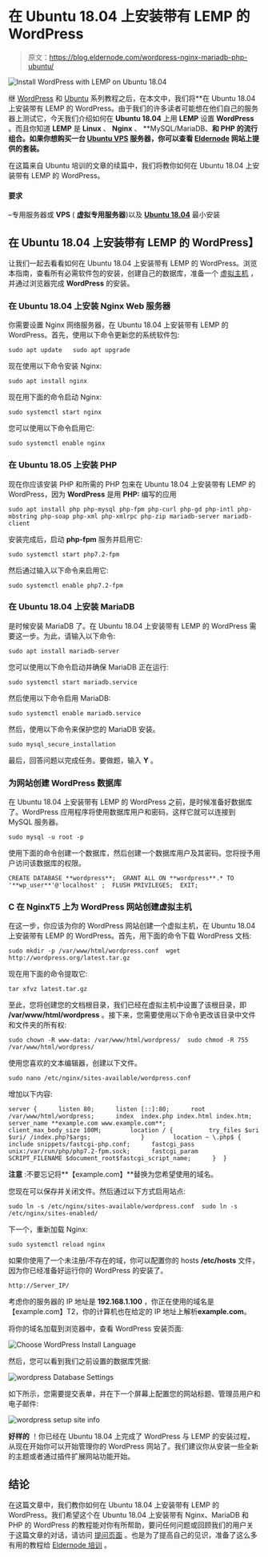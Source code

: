 # 在 Ubuntu 18.04 上安装带有 LEMP 的 WordPress

> 原文：<https://blog.eldernode.com/wordpress-nginx-mariadb-php-ubuntu/>

![Install WordPress with LEMP on Ubuntu 18.04](img/e9f473d01ae7ab6e32a516b6afd8a61a.png)

继 [WordPress](https://eldernode.com/wordpress-installation-nginx-ubuntu20/) 和 [Ubuntu](https://eldernode.com/tag/how-to-install-laravel-with-nginx-on-ubuntu/) 系列教程之后，在本文中，我们将**在 Ubuntu 18.04 上安装带有 LEMP 的 WordPress。由于我们的许多读者可能想在他们自己的服务器上测试它，今天我们介绍如何在 **Ubuntu 18.04** 上用 **LEMP** 设置 **WordPress** 。而且你知道 **LEMP** 是 **Linux** 、 **Nginx** 、 **MySQL/MariaDB、**和 **PHP** 的流行组合。如果你想购买一台 [**Ubuntu VPS**](https://eldernode.com/ubuntu-vps/) 服务器，你可以查看 [Eldernode](https://eldernode.com/) 网站上提供的套装。**

在这篇来自 Ubuntu 培训的文章的续篇中，我们将教你如何在 Ubuntu 18.04 上安装带有 LEMP 的 WordPress。

#### 要求

–专用服务器或 **VPS** ( **虚拟专用服务器**)以及 [**Ubuntu 18.04**](https://eldernode.com/initial-setup-ubuntu-18/) 最小安装

## 在 Ubuntu 18.04 上安装带有 LEMP 的 WordPress】

让我们一起去看看如何在 Ubuntu 18.04 上安装带有 LEMP 的 WordPress。浏览本指南，查看所有必需软件包的安装，创建自己的数据库，准备一个 [虚拟主机](https://en.wikipedia.org/wiki/Virtual_hosting) ，并通过浏览器完成 **WordPress** 的安装。

### 在 Ubuntu 18.04 上安装 Nginx Web 服务器

你需要设置 Nginx 网络服务器，在 Ubuntu 18.04 上安装带有 LEMP 的 WordPress。首先，使用以下命令更新您的系统软件包:

```
sudo apt update   sudo apt upgrade
```

现在使用以下命令安装 Nginx:

```
sudo apt install nginx
```

现在用下面的命令启动 Nginx:

```
sudo systemctl start nginx
```

您可以使用以下命令启用它:

```
sudo systemctl enable nginx
```

### 在 Ubuntu 18.05 上安装 PHP

现在你应该安装 PHP 和所需的 PHP 包来在 Ubuntu 18.04 上安装带有 LEMP 的 WordPress，因为 **WordPress** 是用 **PHP:** 编写的应用

```
sudo apt install php php-mysql php-fpm php-curl php-gd php-intl php-mbstring php-soap php-xml php-xmlrpc php-zip mariadb-server mariadb-client 
```

安装完成后，启动 **php-fpm** 服务并启用它:

```
sudo systemctl start php7.2-fpm
```

然后通过输入以下命令来启用它:

```
sudo systemctl enable php7.2-fpm
```

### 在 Ubuntu 18.04 上安装 MariaDB

是时候安装 MariaDB 了。在 Ubuntu 18.04 上安装带有 LEMP 的 WordPress 需要这一步。为此，请输入以下命令:

```
sudo apt install mariadb-server 
```

您可以使用以下命令启动并确保 MariaDB 正在运行:

```
sudo systemctl start mariadb.service
```

然后使用以下命令启用 MariaDB:

```
sudo systemctl enable mariadb.service
```

然后，使用以下命令来保护您的 MariaDB 安装。

```
sudo mysql_secure_installation 
```

最后，回答问题以完成任务。要做题，输入 **Y** 。

### 为网站创建 WordPress 数据库

在 Ubuntu 18.04 上安装带有 LEMP 的 WordPress 之前，是时候准备好数据库了。WordPress 应用程序将使用数据库用户和密码，这样它就可以连接到 MySQL 服务器。

```
sudo mysql -u root -p
```

使用下面的命令创建一个数据库，然后创建一个数据库用户及其密码。您将授予用户访问该数据库的权限。

```
CREATE DATABASE **wordpress**;  GRANT ALL ON **wordpress**.* TO '**wp_user**'@'localhost' ;  FLUSH PRIVILEGES;  EXIT;
```

### C 在 NginxT5 上为 WordPress 网站创建虚拟主机

在这一步，你应该为你的 WordPress 网站创建一个虚拟主机，在 Ubuntu 18.04 上安装带有 LEMP 的 WordPress。首先，用下面的命令下载 WordPress 文档:

```
sudo mkdir -p /var/www/html/wordpress.conf  wget http://wordpress.org/latest.tar.gz
```

现在用下面的命令提取它:

```
tar xfvz latest.tar.gz
```

至此，您将创建您的文档根目录，我们已经在虚拟主机中设置了该根目录，即 **/var/www/html/wordpress** 。接下来，您需要使用以下命令更改该目录中文件和文件夹的所有权:

```
sudo chown -R www-data: /var/www/html/wordpress/  sudo chmod -R 755 /var/www/html/wordpress/
```

使用您喜欢的文本编辑器，创建以下文件。

```
sudo nano /etc/nginx/sites-available/wordpress.conf 
```

增加以下内容:

```
server {      listen 80;      listen [::]:80;      root /var/www/html/wordpress;      index  index.php index.html index.htm;      server_name **example.com www.example.com**;         client_max_body_size 100M;        location / {          try_files $uri $uri/ /index.php?$args;              }        location ~ \.php$ {      include snippets/fastcgi-php.conf;      fastcgi_pass             unix:/var/run/php/php7.2-fpm.sock;      fastcgi_param   SCRIPT_FILENAME $document_root$fastcgi_script_name;      }  }
```

**注意** :不要忘记将**【example.com】**替换为您希望使用的域名。

您现在可以保存并关闭文件。然后通过以下方式启用站点:

```
sudo ln -s /etc/nginx/sites-available/wordpress.conf  sudo ln -s /etc/nginx/sites-enabled/
```

下一个，重新加载 Nginx:

```
sudo systemctl reload nginx
```

如果你使用了一个未注册/不存在的域，你可以配置你的 hosts **/etc/hosts** 文件，因为你已经准备好运行你的 WordPress 的安装了。

```
http://Server_IP/ 
```

考虑你的服务器的 IP 地址是 **192.168.1.100** ，你正在使用的域名是【example.com】T2，你的计算机也在给定的 IP 地址上解析**example.com**。

将你的域名加载到浏览器中，查看 WordPress 安装页面:

![Choose WordPress Install Language](img/6ac1fb3db4c71267bd466bd0817a38d3.png)

然后，您可以看到我们之前设置的数据库凭据:

![wordpress Database Settings](img/abfecef1a4051492ea18eabb4f702f49.png)

如下所示，您需要提交表单，并在下一个屏幕上配置您的网站标题、管理员用户和电子邮件:

![wordpress setup site info](img/738d218816a541dd4e8881c7155ee015.png)

**好样的** ！你已经在 Ubuntu 18.04 上完成了 WordPress 与 LEMP 的安装过程，从现在开始你可以开始管理你的 WordPress 网站了。我们建议你从安装一些全新的主题或者通过插件扩展网站功能开始。

## 结论

在这篇文章中，我们教你如何在 Ubuntu 18.04 上安装带有 LEMP 的 WordPress。我们希望这个在 Ubuntu 18.04 上安装带有 Nginx、MariaDB 和 PHP 的 WordPress 的教程能对你有所帮助，要问任何问题或回顾我们的用户关于这篇文章的对话，请访问 [提问页面](https://eldernode.com/ask) 。也是为了提高自己的见识，准备了这么多有用的教程给 [Eldernode 培训](https://eldernode.com/blog/) 。